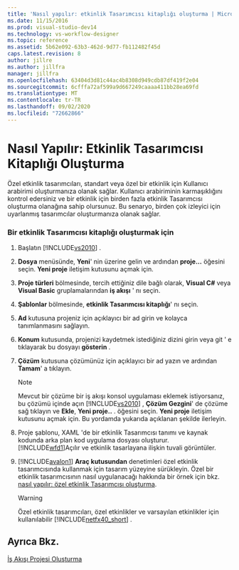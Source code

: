 ```yaml
---
title: 'Nasıl yapılır: etkinlik Tasarımcısı kitaplığı oluşturma | Microsoft Docs'
ms.date: 11/15/2016
ms.prod: visual-studio-dev14
ms.technology: vs-workflow-designer
ms.topic: reference
ms.assetid: 5b62e092-63b3-462d-9d77-fb112482f45d
caps.latest.revision: 8
author: jillre
ms.author: jillfra
manager: jillfra
ms.openlocfilehash: 63404d3d81c44ac4b8308d949cdb87df419f2e04
ms.sourcegitcommit: 6cfffa72af599a9d667249caaaa411bb28ea69fd
ms.translationtype: MT
ms.contentlocale: tr-TR
ms.lasthandoff: 09/02/2020
ms.locfileid: "72662866"
---
```

# <a name="how-to-create-an-activity-designer-library"></a>Nasıl Yapılır: Etkinlik Tasarımcısı Kitaplığı Oluşturma
Özel etkinlik tasarımcıları, standart veya özel bir etkinlik için Kullanıcı arabirimi oluşturmanıza olanak sağlar. Kullanıcı arabiriminin karmaşıklığını kontrol edersiniz ve bir etkinlik için birden fazla etkinlik Tasarımcısı oluşturma olanağına sahip olursunuz. Bu senaryo, birden çok izleyici için uyarlanmış tasarımcılar oluşturmanıza olanak sağlar.

### <a name="to-create-an-activity-designer-library"></a>Bir etkinlik Tasarımcısı kitaplığı oluşturmak için

1. Başlatın [!INCLUDE[vs2010](../includes/vs2010-md.md)] .

2. **Dosya** menüsünde, **Yeni**' nin üzerine gelin ve ardından **proje...** öğesini seçin. **Yeni proje** iletişim kutusunu açmak için.

3. **Proje türleri** bölmesinde, tercih ettiğiniz dile bağlı olarak, **Visual C#** veya **Visual Basic** gruplamalarından **iş akışı** ' nı seçin.

4. **Şablonlar** bölmesinde, **etkinlik Tasarımcısı kitaplığı**' nı seçin.

5. **Ad** kutusuna projeniz için açıklayıcı bir ad girin ve kolayca tanımlanmasını sağlayın.

6. **Konum** kutusunda, projenizi kaydetmek istediğiniz dizini girin veya git ' e tıklayarak bu dosyayı **gösterin** .

7. **Çözüm** kutusuna çözümünüz için açıklayıcı bir ad yazın ve ardından **Tamam**' a tıklayın.

    > [!NOTE]
    > Mevcut bir çözüme bir iş akışı konsol uygulaması eklemek istiyorsanız, bu çözümü içinde açın [!INCLUDE[vs2010](../includes/vs2010-md.md)] , **Çözüm Gezgini**' de çözüme sağ tıklayın ve **Ekle**, **Yeni proje..** . öğesini seçin. **Yeni proje** iletişim kutusunu açmak için. Bu yordamda yukarıda açıklanan şekilde ilerleyin.

8. Proje şablonu, XAML 'de bir etkinlik Tasarımcısı tanımı ve kaynak kodunda arka plan kod uygulama dosyası oluşturur. [!INCLUDE[wfd1](../includes/wfd1-md.md)]Açılır ve etkinlik tasarlayana ilişkin tuvali görüntüler.

9. [!INCLUDE[avalon1](../includes/avalon1-md.md)] **Araç kutusundan** denetimleri özel etkinlik tasarımcısında kullanmak için tasarım yüzeyine sürükleyin.  Özel bir etkinlik tasarımcısının nasıl uygulanacağı hakkında bir örnek için bkz. [nasıl yapılır: özel etkinlik Tasarımcısı oluşturma](https://msdn.microsoft.com/library/2f3aade6-facc-44ef-9657-a407ef8b9b31).

    > [!WARNING]
    > Özel etkinlik tasarımcıları, özel etkinlikler ve varsayılan etkinlikler için kullanılabilir [!INCLUDE[netfx40_short](../includes/netfx40-short-md.md)] .

## <a name="see-also"></a>Ayrıca Bkz.
 [İş Akışı Projesi Oluşturma](../workflow-designer/creating-a-workflow-project.md)